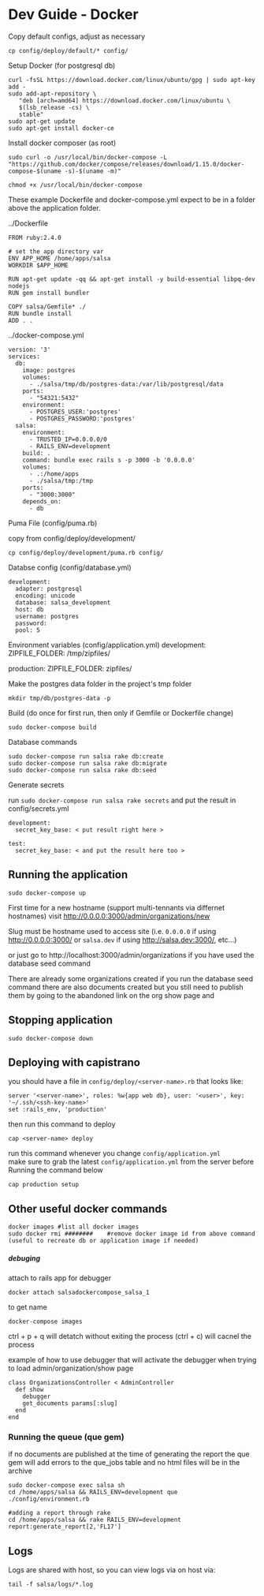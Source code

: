 # Dev Guide - Docker

Copy default configs, adjust as necessary

    cp config/deploy/default/* config/

Setup Docker (for postgresql db)

    curl -fsSL https://download.docker.com/linux/ubuntu/gpg | sudo apt-key add -
    sudo add-apt-repository \
       "deb [arch=amd64] https://download.docker.com/linux/ubuntu \
       $(lsb_release -cs) \
       stable"
    sudo apt-get update
    sudo apt-get install docker-ce

Install docker composer (as root)

    sudo curl -o /usr/local/bin/docker-compose -L "https://github.com/docker/compose/releases/download/1.15.0/docker-compose-$(uname -s)-$(uname -m)"

    chmod +x /usr/local/bin/docker-compose

These example Dockerfile and docker-compose.yml expect to be in a folder above the application folder.

../Dockerfile

    FROM ruby:2.4.0

    # set the app directory var
    ENV APP_HOME /home/apps/salsa
    WORKDIR $APP_HOME

    RUN apt-get update -qq && apt-get install -y build-essential libpq-dev nodejs
    RUN gem install bundler

    COPY salsa/Gemfile* ./
    RUN bundle install
    ADD . .

../docker-compose.yml

    version: '3'
    services:
      db:
        image: postgres
        volumes:
          - ./salsa/tmp/db/postgres-data:/var/lib/postgresql/data
        ports:
          - "54321:5432"
        environment:
          - POSTGRES_USER:'postgres'
          - POSTGRES_PASSWORD:'postgres'
      salsa:
        environment:
          - TRUSTED_IP=0.0.0.0/0
          - RAILS_ENV=development
        build: .
        command: bundle exec rails s -p 3000 -b '0.0.0.0'
        volumes:
          - .:/home/apps
          - ./salsa/tmp:/tmp
        ports:
          - "3000:3000"
        depends_on:
          - db

Puma File (config/puma.rb)

  copy from config/deploy/development/

  ```
  cp config/deploy/development/puma.rb config/
  ```

Databse config (config/database.yml)

    development:
      adapter: postgresql
      encoding: unicode
      database: salsa_development
      host: db
      username: postgres
      password:
      pool: 5

Environment variables (config/application.yml)
  development:
    ZIPFILE_FOLDER: /tmp/zipfiles/

  production:
    ZIPFILE_FOLDER: zipfiles/

Make the postgres data folder in the project's tmp folder

    mkdir tmp/db/postgres-data -p

Build (do once for first run, then only if Gemfile or Dockerfile change)

    sudo docker-compose build

Database commands

    sudo docker-compose run salsa rake db:create
    sudo docker-compose run salsa rake db:migrate
    sudo docker-compose run salsa rake db:seed

  Generate secrets

  run `sudo docker-compose run salsa rake secrets` and put the result in config/secrets.yml

    development:
      secret_key_base: < put result right here >

    test:
      secret_key_base: < and put the result here too >

## Running the application

    sudo docker-compose up

First time for a new hostname (support multi-tennants via differnet hostnames) visit http://0.0.0.0:3000/admin/organizations/new

Slug must be hostname used to access site (i.e. `0.0.0.0` if using http://0.0.0.0:3000/ or `salsa.dev` if using http://salsa.dev:3000/, etc...)

or just go to http://localhost:3000/admin/organizations if you have used the database seed command

There are already some organizations created if you run the database seed command
there are also documents created but you still need to publish them by going to the abandoned link on the org show page and

## Stopping application

    sudo docker-compose down

## Deploying with capistrano
  you should have a file in `config/deploy/<server-name>.rb` that looks like:

    server '<server-name>', roles: %w{app web db}, user: '<user>', key: '~/.ssh/<ssh-key-name>'
    set :rails_env, 'production'

  then run this command to deploy

    cap <server-name> deploy

  run this command whenever you change `config/application.yml`  
  make sure to grab the latest `config/application.yml` from the server before Running the command below

    cap production setup

## Other useful docker commands

    docker images #list all docker images
    sudo docker rmi ########    #remove docker image id from above command (useful to recreate db or application image if needed)

##### debuging
  attach to rails app for debugger

    docker attach salsadockercompose_salsa_1

  to get name

    docker-compose images

  ctrl + p + q will detatch without exiting the process (ctrl + c) will cacnel the process

  example of how to use debugger that will activate the debugger when trying to load admin/organization/show page

    class OrganizationsController < AdminController
      def show
        debugger
        get_documents params[:slug]
      end  
    end


### Running the queue (que gem)
   if no documents are published at the time of generating the report the que gem will add errors to the que_jobs table and no html files will be in the archive

    sudo docker-compose exec salsa sh
    cd /home/apps/salsa && RAILS_ENV=development que ./config/environment.rb

    #adding a report through rake
    cd /home/apps/salsa && rake RAILS_ENV=development report:generate_report[2,'FL17']

## Logs

Logs are shared with host, so you can view logs via on host via:

    tail -f salsa/logs/*.log
